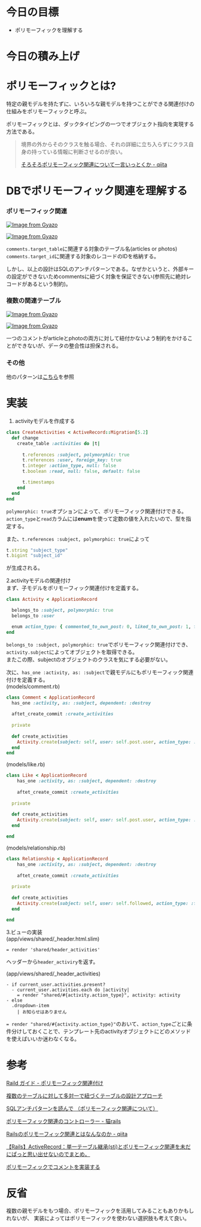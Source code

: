 # 今日の目標

- ポリモーフィックを理解する

# 今日の積み上げ

# ポリモーフィックとは?

特定の親モデルを持たずに、いろいろな親モデルを持つことができる関連付けの仕組みをポリモーフィックと呼ぶ。

ポリモーフィックとは、ダックタイピングの一つでオブジェクト指向を実現する方法である。

> 境界の外からそのクラスを触る場合、それの詳細に立ち入らずにクラス自身の持っている情報に判断させるのが良い。
>
> [そろそろポリモーフィック関連について一言いっとくか - qiita](https://qiita.com/joker1007/items/9da1e279424554df7bb8#comments)

# DBでポリモーフィック関連を理解する

### ポリモーフィック関連

[![Image from Gyazo](https://i.gyazo.com/0048e5f095d4049b3d06492863902aad.png)](https://gyazo.com/0048e5f095d4049b3d06492863902aad)

[![Image from Gyazo](https://i.gyazo.com/7a8569d1613a593ea24c58f4a816a6b9.png)](https://gyazo.com/7a8569d1613a593ea24c58f4a816a6b9)

`comments.target_table`に関連する対象のテーブル名(articles or photos)  
`comments.target_id`に関連する対象のレコードのIDを格納する。

しかし、以上の設計はSQLのアンチパターンである。なぜかというと、外部キーの設定ができないためcommentsに紐づく対象を保証できない(参照先に絶対レコードがあるという制約)。

### 複数の関連テーブル

[![Image from Gyazo](https://i.gyazo.com/2bf6c09ff78d07a880267ffba7729f07.png)](https://gyazo.com/2bf6c09ff78d07a880267ffba7729f07)

[![Image from Gyazo](https://i.gyazo.com/580706592252a5d46570155a5d0fdf57.png)](https://gyazo.com/580706592252a5d46570155a5d0fdf57)

一つのコメントがarticleとphotoの両方に対して紐付かないよう制約をかけることができないが、データの整合性は担保される。

### その他

他のパターンは[こちら](https://spice-factory.co.jp/development/has-and-belongs-to-many-table/)を参照

# 実装

1. activityモデルを作成する

```ruby
class CreateActivities < ActiveRecord::Migration[5.2]
  def change
    create_table :activities do |t|
     
      t.references :subject, polymorphic: true
      t.references :user, foreign_key: true
      t.integer :action_type, null: false
      t.boolean :read, null: false, default: false

      t.timestamps
    end
  end
end
```
`polymorphic: true`オプションによって、ポリモーフィック関連付けできる。  
`action_type`と`read`カラムには**enum**を使って定数の値を入れたいので、型を指定する。

また、`t.references :subject, polymorphic: true`によって
```ruby
t.string "subject_type"
t.bigint "subject_id"
```
が生成される。

2.activityモデルの関連付け  
まず、子モデルをポリモーフィック関連付けを定義する。
```ruby
class Activity < ApplicationRecord

  belongs_to :subject, polymorphic: true
  belongs_to :user

  enum action_type: { commented_to_own_post: 0, liked_to_own_post: 1, followed_me: 2 }
end
```
`belongs_to :subject, polymorphic: true`でポリモーフィック関連付けでき、`activity.subject`によってオブジェクトを取得できる。  
またこの際、subjectのオブジェクトのクラスを気にする必要がない。

次に、`has_one :activity, as: :subject`で親モデルにもポリモーフィック関連付けを定義する。  
(models/comment.rb)
```ruby
class Comment < ApplicationRecord
  has_one :activity, as: :subject, dependent: :destroy
  
  aftet_create_commit :create_activities
  
  private
  
  def create_activities
    Activity.create(subject: self, user: self.post.user, action_type: :commented_to_own_post)
  end
end
```
(models/like.rb)
```ruby
class Like < ApplicationRecord
    has_one :activity, as: :subject, dependent: :destroy
    
    aftet_create_commit :create_activities
  
  private
  
  def create_activities
    Activity.create(subject: self, user: self.post.user, action_type: :liked_to_own_post)
  end

end
```
(models/relationship.rb)
```ruby
class Relationship < ApplicationRecord
    has_one :activity, as: :subject, dependent: :destroy
    
    aftet_create_commit :create_activities
  
  private
  
  def create_activities
    Activity.create(subject: self, user: self.followed, action_type: :followed_me)
  end

end
```

3.ビューの実装  
(app/views/shared/_header.html.slim)
```slim
= render 'shared/header_activities'
```
ヘッダーから`header_activiry`を返す。

(app/views/shared/_header_activities)
```slim
- if current_user.activities.present?
  - current_user.activities.each do |activity|
    = render "shared/#{activity.action_type}", activity: activity
- else
  .dropdown-item
    | お知らせはありません 
```
`= render "shared/#{activity.action_type}"`のおいて、`action_type`ごとに条件分けしておくことで、テンプレート先のactivityオブジェクトにどのメソッドを使えばいいか迷わなくなる。

# 参考

[Raild ガイド - ポリモーフィック関連付け](https://railsguides.jp/association_basics.html#ポリモーフィック関連付け)

[複数のテーブルに対して多対一で紐づくテーブルの設計アプローチ](https://spice-factory.co.jp/development/has-and-belongs-to-many-table/)

[SQLアンチパターンを読んで （ポリモーフィック関連について）](https://blog.motimotilab.com/?p=207)

[ポリモーフィック関連のコントローラー - 猫rails](https://nekorails.hatenablog.com/entry/2019/06/13/031003)

[Railsのポリモーフィック関連とはなんなのか - qiita](https://qiita.com/itkrt2y/items/32ad1512fce1bf90c20b)

[【Rails】ActiveRecord：単一テーブル継承(sti)とポリモーフィック関連を未だにぱっと思い出せないのでまとめ。
](https://shirusu-ni-tarazu.hatenablog.jp/entry/2012/11/04/173742)

[ポリモーフィックでコメントを実装する](https://skillhub.jp/courses/145/lessons/1006)

# 反省

複数の親モデルをもつ場合、ポリモーフィックを活用してみることもありかもしれないが、
実装によってはポリモーフィックを使わない選択肢も考えて良い。